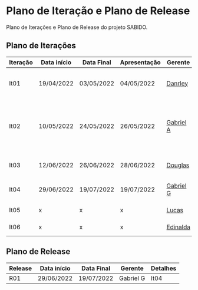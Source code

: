 # Plano de Iteração e Plano de Release

Plano de Iterações e Plano de Release do projeto SABIDO.

## Plano de Iterações

Iteração | Data início | Data Final | Apresentação | Gerente   | Detalhes
-------- | ----------- | ---------- | ------------ | -------   | -------
It01     | 19/04/2022  | 03/05/2022 |   04/05/2022 |  [Danrley](https://github.com/danrleydaniel)  | Criação do primeiro CRUD e documentos do projeto
It02     |  10/05/2022 | 24/05/2022 | 26/05/2022   | [Gabriel A](https://github.com/gabrielazevods) | Atualização dos documentos, criar modelo de arquitetura do software, implementação user story base
It03     | 12/06/2022  | 26/06/2022 | 28/06/2022   | [Douglas](https://github.com/douglascandido) | Implementação da lista de requisitos
It04     |  29/06/2022 | 19/07/2022 |  19/07/2022  | [Gabriel G](https://github.com/gabrielgoncalo) | Implementação da lista de User Stories
It05     |  x | x |  x | [Lucas](https://github.com/lucassilva01) | Novas implementações
It06     |  x | x |  x  | [Edinalda](https://github.com/edinaldaufrn) | Novas implementações


## Plano de Release

Release | Data início | Data Final | Gerente   | Detalhes
------- | ----------- | ---------- | --------- | --------
R01     |  29/06/2022 | 19/07/2022 | Gabriel G | It04
